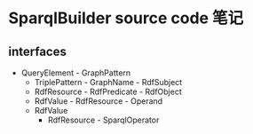 # SparqlBuilder source code 笔记

## interfaces


-    QueryElement
    -    GraphPattern
        - TriplePattern
    -    GraphName
    -    RdfSubject
        -    RdfResource
    -    RdfPredicate
    -    RdfObject
        -    RdfValue
            -    RdfResource
    -    Operand
        - RdfValue
            - RdfResource
    -    SparqlOperator
    
    
        
